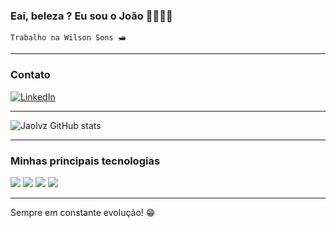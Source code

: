 ### Eai, beleza ? Eu sou o João 😶‍🌫️✌🏾
    Trabalho na Wilson Sons 🛥️    
<hr>


### Contato
[![LinkedIn](https://img.shields.io/badge/LinkedIn-0077B5?style=for-the-badge&logo=linkedin&logoColor=white)](https://www.linkedin.com/in/jaolvzz/)


<hr>

![Jaolvz GitHub stats](https://github-readme-stats.vercel.app/api?username=jaolvz&show_icons=true&theme=dark)

<hr>

### Minhas principais tecnologias

![](https://img.shields.io/badge/Python-3776AB?style=for-the-badge&logo=python&logoColor=white)
![](https://img.shields.io/badge/HTML5-E34F26?style=for-the-badge&logo=html5&logoColor=white)
![](https://img.shields.io/badge/CSS-239120?&style=for-the-badge&logo=css3&logoColor=white)
![](https://img.shields.io/badge/C-00599C?style=for-the-badge&logo=c&logoColor=white)

<hr>
Sempre em constante evolução! 😁
